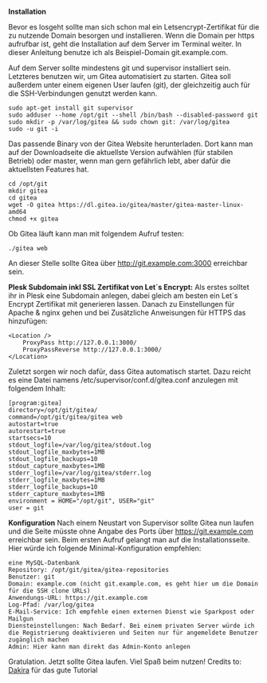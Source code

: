 **Installation**

Bevor es losgeht sollte man sich schon mal ein Letsencrypt-Zertifikat für die zu nutzende Domain besorgen und installieren. Wenn die Domain per https aufrufbar ist, geht die Installation auf dem Server im Terminal weiter. In dieser Anleitung benutze ich als Beispiel-Domain git.example.com.

Auf dem Server sollte mindestens git und supervisor installiert sein. Letzteres benutzen wir, um Gitea automatisiert zu starten. Gitea soll außerdem unter einem eigenen User laufen (git), der gleichzeitig auch für die SSH-Verbindungen genutzt werden kann.


    sudo apt-get install git supervisor
    sudo adduser --home /opt/git --shell /bin/bash --disabled-password git
    sudo mkdir -p /var/log/gitea && sudo chown git: /var/log/gitea
    sudo -u git -i

Das passende Binary von der Gitea Website herunterladen. Dort kann man auf der Downloadseite die aktuellste Version aufwählen (für stabilen Betrieb) oder master, wenn man gern gefährlich lebt, aber dafür die aktuellsten Features hat.


    cd /opt/git
    mkdir gitea
    cd gitea
    wget -O gitea https://dl.gitea.io/gitea/master/gitea-master-linux-amd64
    chmod +x gitea
    

Ob Gitea läuft kann man mit folgendem Aufruf testen:

    ./gitea web

An dieser Stelle sollte Gitea über http://git.example.com:3000 erreichbar sein.

**Plesk Subdomain inkl SSL Zertifikat von Let´s Encrypt:**
Als erstes solltet ihr in Plesk eine Subdomain anlegen, dabei gleich am besten ein Let´s Encrypt Zertifikat mit generieren lassen.
Danach zu Einstellungen für Apache & nginx gehen und bei Zusätzliche Anweisungen für HTTPS das hinzufügen:

    <Location />
    	ProxyPass http://127.0.0.1:3000/
    	ProxyPassReverse http://127.0.0.1:3000/
    </Location>

Zuletzt sorgen wir noch dafür, dass Gitea automatisch startet. Dazu reicht es eine Datei namens /etc/supervisor/conf.d/gitea.conf anzulegen mit folgendem Inhalt:


    [program:gitea]
    directory=/opt/git/gitea/
    command=/opt/git/gitea/gitea web
    autostart=true
    autorestart=true
    startsecs=10
    stdout_logfile=/var/log/gitea/stdout.log
    stdout_logfile_maxbytes=1MB
    stdout_logfile_backups=10
    stdout_capture_maxbytes=1MB
    stderr_logfile=/var/log/gitea/stderr.log
    stderr_logfile_maxbytes=1MB
    stderr_logfile_backups=10
    stderr_capture_maxbytes=1MB
    environment = HOME="/opt/git", USER="git"
    user = git

**Konfiguration**
Nach einem Neustart von Supervisor sollte Gitea nun laufen und die Seite müsste ohne Angabe des Ports über https://git.example.com erreichbar sein. Beim ersten Aufruf gelangt man auf die Installationsseite. Hier würde ich folgende Minimal-Konfiguration empfehlen:

    eine MySQL-Datenbank
    Repository: /opt/git/gitea/gitea-repositories
    Benutzer: git
    Domain: example.com (nicht git.example.com, es geht hier um die Domain für die SSH clone URLs)
    Anwendungs-URL: https://git.example.com
    Log-Pfad: /var/log/gitea
    E-Mail-Service: Ich empfehle einen externen Dienst wie Sparkpost oder Mailgun
    Diensteinstellungen: Nach Bedarf. Bei einem privaten Server würde ich die Registrierung deaktivieren und Seiten nur für angemeldete Benutzer zugänglich machen
    Admin: Hier kann man direkt das Admin-Konto anlegen


Gratulation. Jetzt sollte Gitea laufen. Viel Spaß beim nutzen!
Credits to: [Dakira](https://blog.yumdap.net/gitea-oder-gogs-statt-github-und-gitlab/) für das gute Tutorial
